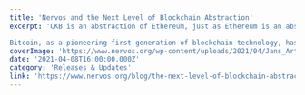 ```yaml
---
title: 'Nervos and the Next Level of Blockchain Abstraction'
excerpt: 'CKB is an abstraction of Ethereum, just as Ethereum is an abstraction of Bitcoin.

Bitcoin, as a pioneering first generation of blockchain technology, has forged an immense path towards a new digital '
coverImage: 'https://www.nervos.org/wp-content/uploads/2021/04/Jans_Articla_Interoperability-01-810x456.png'
date: '2021-04-08T16:00:00.000Z'
category: 'Releases & Updates'
link: 'https://www.nervos.org/blog/the-next-level-of-blockchain-abstraction'
---
```


